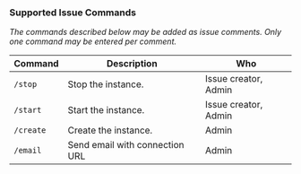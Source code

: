 ### Supported Issue Commands

_The commands described below may be added as issue comments. Only one command
may be entered per comment._

| Command   | Description                    | Who                  |
| --------- | ------------------------------ | -------------------- |
| `/stop`   | Stop the instance.             | Issue creator, Admin |
| `/start`  | Start the instance.            | Issue creator, Admin |
| `/create` | Create the instance.           | Admin                |
| `/email`  | Send email with connection URL | Admin                |
